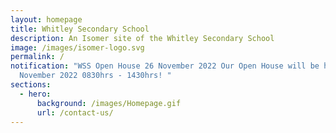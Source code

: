 ```yaml
---
layout: homepage
title: Whitley Secondary School
description: An Isomer site of the Whitley Secondary School
image: /images/isomer-logo.svg
permalink: /
notification: "WSS Open House 26 November 2022 Our Open House will be held on 26
  November 2022 0830hrs - 1430hrs! "
sections:
  - hero:
      background: /images/Homepage.gif
      url: /contact-us/
---
```



